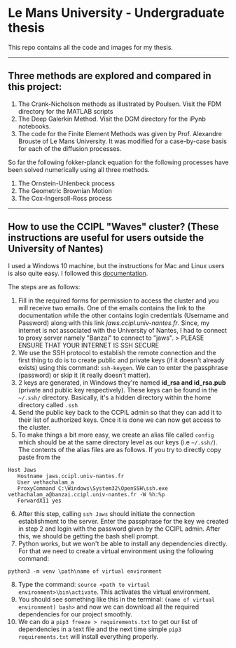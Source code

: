 # Le Mans University - Undergraduate thesis

This repo contains all the code and images for my thesis.

---
## Three methods are explored and compared in this project:
1. The Crank-Nicholson methods as illustrated by Poulsen. Visit the FDM directory for the MATLAB scripts
2. The Deep Galerkin Method. Visit the DGM directory for the iPynb notebooks.
3. The code for the Finite Element Methods was given by Prof. Alexandre Brouste of Le Mans University. It was modified for a case-by-case basis for each of the diffusion processes.

So far the following fokker-planck equation for the following processes have been solved numerically using all three methods.
1. The Ornstein-Uhlenbeck process
2. The Geometric Brownian Motion
3. The Cox-Ingersoll-Ross process

---
## How to use the CCIPL "Waves" cluster? (These instructions are useful for users outside the University of Nantes)
I used a Windows 10 machine, but the instructions for Mac and Linux users is also quite easy.
I followed this [documentation](https://doc.ccipl.univ-nantes.fr/CCIPL-PUBLIC/stable/access/access.html).

The steps are as follows:
1. Fill in the required forms for permission to access the cluster and you will receive two emails. One of the emails contains the link to the documentation while the other contains login credentials (Username and Password) along with this link *jaws.ccipl.univ-nantes.fr*. Since, my internet is not associated with the University of Nantes, I had to connect to proxy server namely "Banzai" to connect to "jaws". > PLEASE ENSURE THAT YOUR INTERNET IS SSH SECURE
2. We use the SSH protocol to establish the remote connection and the first thing to do is to create public and private keys (if it doesn't already exists) using this command: `ssh-keygen`. We can to enter the passphrase (password) or skip it (it really doesn't matter). 
3. 2 keys are generated, in Windows they're named **id_rsa and id_rsa.pub** (private and public key respectively). These keys can be found in the `~/.ssh/` directory. Basically, it's a hidden directory within the home directory called `.ssh`
4. Send the public key back to the CCPIL admin so that they can add it to their list of authorized keys. Once it is done we can now get access to the cluster.
5. To make things a bit more easy, we create an alias file called `config` which should be at the same directory level as our keys (i.e `~/.ssh/`). The contents of the alias files are as follows. If you try to directly copy paste from the 
  ```
  Host Jaws
     Hostname jaws.ccipl.univ-nantes.fr
     User vethachalam_a
     ProxyCommand C:\Windows\System32\OpenSSH\ssh.exe vethachalam_a@banzai.ccipl.univ-nantes.fr -W %h:%p
     ForwardX11 yes
  ```
6. After this step, calling `ssh Jaws` should initiate the connection establishment to the server. Enter the passphrase for the key we created in step 2 and login with the password given by the CCIPL admin. After this, we should be getting the bash shell prompt.
7. Python works, but we won't be able to install any dependencies directly. For that we need to create a virtual environment using the following command: 
```
python3 -m venv \path\name of virtual environment
```
8. Type the command: `source <path to virtual environment>\bin\activate`. This activates the virtual environment.
9. You should see something like this in the terminal: `(name of virtual environment) bash>` and now we can download all the required dependencies for our project smoothly.
10. We can do a `pip3 freeze > requirements.txt` to get our list of dependencies in a text file and the next time simple `pip3 requirements.txt` will install everything properly.
   


